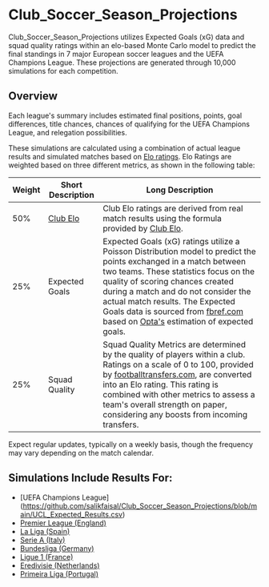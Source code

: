 # Club_Soccer_Season_Projections

Club_Soccer_Season_Projections utilizes Expected Goals (xG) data and squad quality ratings within an elo-based Monte Carlo model to predict the final standings in 7 major European soccer leagues and the UEFA Champions League. These projections are generated through 10,000 simulations for each competition.

## Overview

Each league's summary includes estimated final positions, points, goal differences, title chances, chances of qualifying for the UEFA Champions League, and relegation possibilities.

These simulations are calculated using a combination of actual league results and simulated matches based on [Elo ratings](https://github.com/salikfaisal/Club_Soccer_Season_Projections/blob/main/Elo%20Ratings%20for%20European%20Clubs.csv). Elo Ratings are weighted based on three different metrics, as shown in the following table:

| Weight | Short Description         | Long Description                                                                                                                   |
| ------ | ------------------------- | ---------------------------------------------------------------------------------------------------------------------------------- |
| 50%    | [Club Elo](http://clubelo.com/) | Club Elo ratings are derived from real match results using the formula provided by [Club Elo](http://clubelo.com/System).        |
| 25%    | Expected Goals            | Expected Goals (xG) ratings utilize a Poisson Distribution model to predict the points exchanged in a match between two teams. These statistics focus on the quality of scoring chances created during a match and do not consider the actual match results. The Expected Goals data is sourced from [fbref.com](https://fbref.com/en/) based on [Opta's](https://www.statsperform.com/opta/) estimation of expected goals. |
| 25%    | Squad Quality             | Squad Quality Metrics are determined by the quality of players within a club. Ratings on a scale of 0 to 100, provided by [footballtransfers.com](https://www.footballtransfers.com/en), are converted into an Elo rating. This rating is combined with other metrics to assess a team's overall strength on paper, considering any boosts from incoming transfers. |

Expect regular updates, typically on a weekly basis, though the frequency may vary depending on the match calendar.

## Simulations Include Results For:

- [UEFA Champions League] (https://github.com/salikfaisal/Club_Soccer_Season_Projections/blob/main/UCL_Expected_Results.csv)
- [Premier League (England)](https://github.com/salikfaisal/Club_Soccer_Season_Projections/blob/main/Premier_League_Expected_Results.csv)
- [La Liga (Spain)](https://github.com/salikfaisal/Club_Soccer_Season_Projections/blob/main/La_Liga_Expected_Results.csv)
- [Serie A (Italy)](https://github.com/salikfaisal/Club_Soccer_Season_Projections/blob/main/Serie_A_Expected_Results.csv)
- [Bundesliga (Germany)](https://github.com/salikfaisal/Club_Soccer_Season_Projections/blob/main/Bundesliga_Expected_Results.csv)
- [Ligue 1 (France)](https://github.com/salikfaisal/Club_Soccer_Season_Projections/blob/main/Ligue_1_Expected_Results.csv)
- [Eredivisie (Netherlands)](https://github.com/salikfaisal/Club_Soccer_Season_Projections/blob/main/Eredivisie_Expected_Results.csv)
- [Primeira Liga (Portugal)](https://github.com/salikfaisal/Club_Soccer_Season_Projections/blob/main/Primeira_Liga_Expected_Results.csv)
